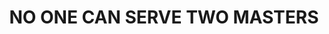 ---
capo: 0
id: 0
lang: en-us
page: '216'
step: cat
subtitle: ''
tags: []
title: NO ONE CAN SERVE TWO MASTERS
---